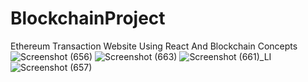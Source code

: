 # BlockchainProject
Ethereum Transaction Website Using React And Blockchain Concepts
![Screenshot (656)](https://user-images.githubusercontent.com/83382873/207936784-8785cce4-ccbd-4a5a-a565-b740709d2a73.png)
![Screenshot (663)](https://user-images.githubusercontent.com/83382873/208039857-645d79ab-8210-434b-b456-6ad5c14b151d.png)
![Screenshot (661)_LI](https://user-images.githubusercontent.com/83382873/207939745-817aebf4-2627-4d92-bcfa-05ce69b80a18.jpg)
![Screenshot (657)](https://user-images.githubusercontent.com/83382873/207937903-395c21f0-e03e-4fb5-9475-850a8b7b4772.png)

